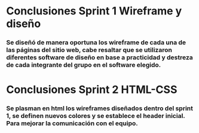 # Conclusiones Sprint 1 Wireframe y diseño
### Se diseñó de manera oportuna los wireframe de cada una de las páginas del sitio web, cabe resaltar que se utilizaron diferentes software de diseño en base a practicidad y destreza de cada integrante del grupo en el software elegido.

# Conclusiones Sprint 2 HTML-CSS
### Se plasman en html los wireframes diseñados dentro del sprint 1, se definen nuevos colores y se establece el header inicial. Para mejorar la comunicación con el equipo.